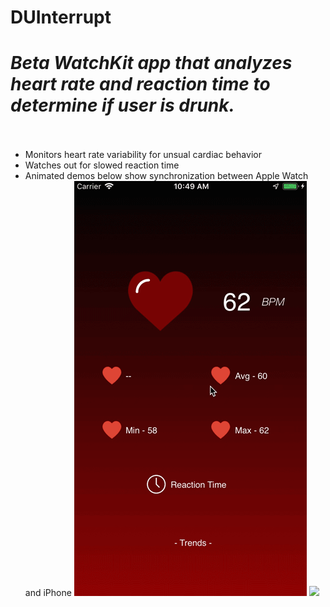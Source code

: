 # DUInterrupt
# _Beta WatchKit app that analyzes heart rate and reaction time to determine if user is drunk._<br/><br/>
* Monitors heart rate variability for unsual cardiac behavior
* Watches out for slowed reaction time
* Animated demos below show synchronization between Apple Watch and iPhone
![](phonetest.gif)
![](watch.gif)<br/>
